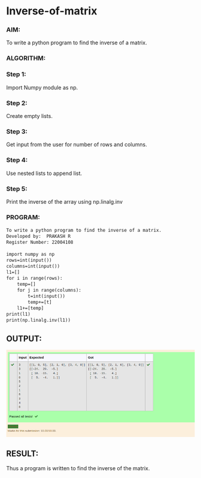 # Inverse-of-matrix

### AIM:
To write a python program to find the inverse of a matrix.

### ALGORITHM:
### Step 1:
Import Numpy module as np.

### Step 2:
Create empty lists.

### Step 3:
Get input from the user for number of rows and columns.

### Step 4:
Use nested lists to append list.

### Step 5:
Print the inverse of the array using np.linalg.inv

### PROGRAM:
```
To write a python program to find the inverse of a matrix.
Developed by:  PRAKASH R
Register Number: 22004108

import numpy as np
rows=int(input())
columns=int(input())
l1=[]
for i in range(rows):
    temp=[]
    for j in range(columns):
        t=int(input())
        temp+=[t]
    l1+=[temp]
print(l1)
print(np.linalg.inv(l1))
```


## OUTPUT:
![output](/OP.png)

## RESULT:
Thus a program is written to find the inverse of the matrix.
